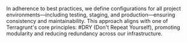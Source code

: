 In adherence to best practices, we define configurations for all project environments—including testing, staging, and production—ensuring consistency and maintainability. 
This approach aligns with one of Terragrunt's core principles: #DRY (Don't Repeat Yourself), promoting modularity and reducing redundancy across our infrastructure.
